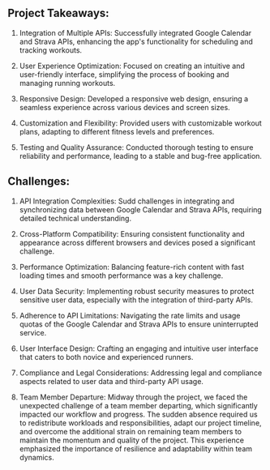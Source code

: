 ## Project Takeaways:

1. Integration of Multiple APIs: Successfully integrated Google Calendar and Strava APIs, enhancing the app's functionality for scheduling and tracking workouts.

2. User Experience Optimization: Focused on creating an intuitive and user-friendly interface, simplifying the process of booking and managing running workouts.

3. Responsive Design: Developed a responsive web design, ensuring a seamless experience across various devices and screen sizes.

4. Customization and Flexibility: Provided users with customizable workout plans, adapting to different fitness levels and preferences.

5. Testing and Quality Assurance: Conducted thorough testing to ensure reliability and performance, leading to a stable and bug-free application.

## Challenges:

1. API Integration Complexities: Sudd challenges in integrating and synchronizing data between Google Calendar and Strava APIs, requiring detailed technical understanding.

2. Cross-Platform Compatibility: Ensuring consistent functionality and appearance across different browsers and devices posed a significant challenge.

3. Performance Optimization: Balancing feature-rich content with fast loading times and smooth performance was a key challenge.

4. User Data Security: Implementing robust security measures to protect sensitive user data, especially with the integration of third-party APIs.

5. Adherence to API Limitations: Navigating the rate limits and usage quotas of the Google Calendar and Strava APIs to ensure uninterrupted service.

6. User Interface Design: Crafting an engaging and intuitive user interface that caters to both novice and experienced runners.

7. Compliance and Legal Considerations: Addressing legal and compliance aspects related to user data and third-party API usage.

8. Team Member Departure: Midway through the project, we faced the unexpected challenge of a team member departing, which significantly impacted our workflow and progress. The sudden absence required us to redistribute workloads and responsibilities, adapt our project timeline, and overcome the additional strain on remaining team members to maintain the momentum and quality of the project. This experience emphasized the importance of resilience and adaptability within team dynamics.
